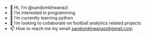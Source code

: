 - 👋 Hi, I’m @sandomkhwanazi
- 👀 I’m interested in programming  
- 🌱 I’m currently learning python
- 💞️ I’m looking to collaborate on football analytics related projects
- 📫 How to reach me my email sandomkhwanazi@gmail.com

<!---
sandomkhwanazi/sandomkhwanazi is a ✨ special ✨ repository because its `README.md` (this file) appears on your GitHub profile.
You can click the Preview link to take a look at your changes.
--->
